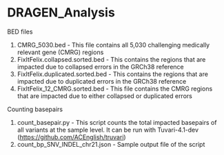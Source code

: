 # DRAGEN_Analysis
BED files
1. CMRG_5030.bed - This file contains all 5,030 challenging medically relevant gene (CMRG) regions  
2. FixItFelix.collapsed.sorted.bed	- This contains the regions that are impacted due to collapsed errors in the GRCh38 reference
3. FixItFelix.duplicated.sorted.bed -  This contains the regions that are impacted due to duplicated errors in the GRCh38 reference
4. FixItFelix_12_CMRG.sorted.bed - This file contains the CMRG regions that are impacted due to either collapsed or duplicated errors

Counting basepairs
1. count_basepair.py - This script counts the total impacted basepairs of all variants at the sample level. It can be run with Tuvari-4.1-dev (https://github.com/ACEnglish/truvari)
2. count_bp_SNV_INDEL_chr21.json - Sample output file of the script

